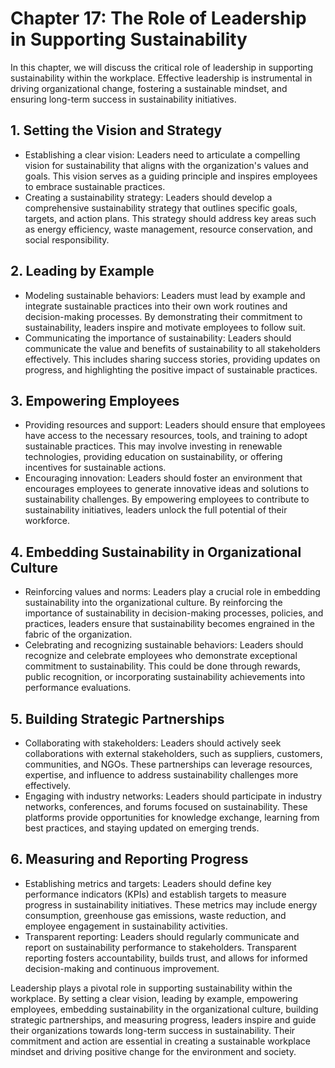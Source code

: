 Chapter 17: The Role of Leadership in Supporting Sustainability
===============================================================

In this chapter, we will discuss the critical role of leadership in supporting sustainability within the workplace. Effective leadership is instrumental in driving organizational change, fostering a sustainable mindset, and ensuring long-term success in sustainability initiatives.

**1. Setting the Vision and Strategy**
--------------------------------------

* Establishing a clear vision: Leaders need to articulate a compelling vision for sustainability that aligns with the organization's values and goals. This vision serves as a guiding principle and inspires employees to embrace sustainable practices.
* Creating a sustainability strategy: Leaders should develop a comprehensive sustainability strategy that outlines specific goals, targets, and action plans. This strategy should address key areas such as energy efficiency, waste management, resource conservation, and social responsibility.

**2. Leading by Example**
-------------------------

* Modeling sustainable behaviors: Leaders must lead by example and integrate sustainable practices into their own work routines and decision-making processes. By demonstrating their commitment to sustainability, leaders inspire and motivate employees to follow suit.
* Communicating the importance of sustainability: Leaders should communicate the value and benefits of sustainability to all stakeholders effectively. This includes sharing success stories, providing updates on progress, and highlighting the positive impact of sustainable practices.

**3. Empowering Employees**
---------------------------

* Providing resources and support: Leaders should ensure that employees have access to the necessary resources, tools, and training to adopt sustainable practices. This may involve investing in renewable technologies, providing education on sustainability, or offering incentives for sustainable actions.
* Encouraging innovation: Leaders should foster an environment that encourages employees to generate innovative ideas and solutions to sustainability challenges. By empowering employees to contribute to sustainability initiatives, leaders unlock the full potential of their workforce.

**4. Embedding Sustainability in Organizational Culture**
---------------------------------------------------------

* Reinforcing values and norms: Leaders play a crucial role in embedding sustainability into the organizational culture. By reinforcing the importance of sustainability in decision-making processes, policies, and practices, leaders ensure that sustainability becomes engrained in the fabric of the organization.
* Celebrating and recognizing sustainable behaviors: Leaders should recognize and celebrate employees who demonstrate exceptional commitment to sustainability. This could be done through rewards, public recognition, or incorporating sustainability achievements into performance evaluations.

**5. Building Strategic Partnerships**
--------------------------------------

* Collaborating with stakeholders: Leaders should actively seek collaborations with external stakeholders, such as suppliers, customers, communities, and NGOs. These partnerships can leverage resources, expertise, and influence to address sustainability challenges more effectively.
* Engaging with industry networks: Leaders should participate in industry networks, conferences, and forums focused on sustainability. These platforms provide opportunities for knowledge exchange, learning from best practices, and staying updated on emerging trends.

**6. Measuring and Reporting Progress**
---------------------------------------

* Establishing metrics and targets: Leaders should define key performance indicators (KPIs) and establish targets to measure progress in sustainability initiatives. These metrics may include energy consumption, greenhouse gas emissions, waste reduction, and employee engagement in sustainability activities.
* Transparent reporting: Leaders should regularly communicate and report on sustainability performance to stakeholders. Transparent reporting fosters accountability, builds trust, and allows for informed decision-making and continuous improvement.

Leadership plays a pivotal role in supporting sustainability within the workplace. By setting a clear vision, leading by example, empowering employees, embedding sustainability in the organizational culture, building strategic partnerships, and measuring progress, leaders inspire and guide their organizations towards long-term success in sustainability. Their commitment and action are essential in creating a sustainable workplace mindset and driving positive change for the environment and society.
